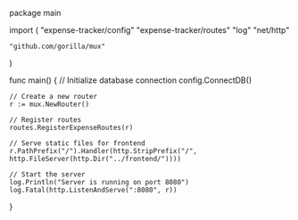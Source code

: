 package main

import (
	"expense-tracker/config"
	"expense-tracker/routes"
	"log"
	"net/http"

	"github.com/gorilla/mux"
)

func main() {
	// Initialize database connection
	config.ConnectDB()

	// Create a new router
	r := mux.NewRouter()

	// Register routes
	routes.RegisterExpenseRoutes(r)

	// Serve static files for frontend
	r.PathPrefix("/").Handler(http.StripPrefix("/", http.FileServer(http.Dir("../frontend/"))))

	// Start the server
	log.Println("Server is running on port 8080")
	log.Fatal(http.ListenAndServe(":8080", r))
}
